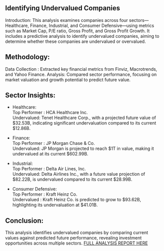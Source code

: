 ## Identifying Undervalued Companies
Introduction:
This analysis examines companies across four sectors—Healthcare, Finance, Industrial, and Consumer Defensive—using metrics such as Market Cap, P/E ratio, Gross Profit, and Gross Profit Growth. It includes a predictive analysis to identify undervalued companies, aiming to determine whether these companies are undervalued or overvalued.
## Methodology:

Data Collection : Extracted key financial metrics from Finviz, Macrotrends, and Yahoo Finance. 
Analysis: Compared sector performance, focusing on market valuation and growth potential to predict future value.

## Sector Insights:

- Healthcare: <br>
Top Performer : HCA Healthcare Inc. <br>
Undervalued: Tenet Healthcare Corp., with a projected future value of $32.53B, indicating significant undervaluation compared to its current $12.86B.<br>

- Finance: <br>
Top Performer : JP Morgan Chase & Co. <br>
Undervalued: JP Morgan is projected to reach $1T in value, making it undervalued at its current $602.99B. <br>

- Industrial: <br>
Top Performer : Delta Air Lines, Inc. <br>
Undervalued: Delta Airlines Inc., with a future value projection of $82.22B, is undervalued compared to its current $28.99B.<br>

- Consumer Defensive: <br>
Top Performer : Kraft Heinz Co. <br>
Undervalued : Kraft Heinz Co. is predicted to grow to $93.62B, highlighting its undervaluation at $41.01B.<br>

## Conclusion:
This analysis identifies undervalued companies by comparing current values against predicted future performance, revealing investment opportunities across multiple sectors. [FULL ANALYSIS REPORT HERE ](https://docs.google.com/document/d/1JRe2HXjN2KdZitb8CGelIVTtH2wgGgAnWLg_-mRNk9k/edit)
